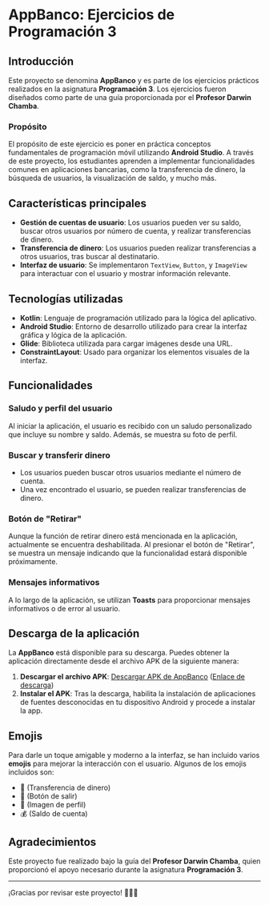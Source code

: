 # AppBanco: Ejercicios de Programación 3

## Introducción

Este proyecto se denomina **AppBanco** y es parte de los ejercicios prácticos realizados en la asignatura **Programación 3**. Los ejercicios fueron diseñados como parte de una guía proporcionada por el **Profesor Darwin Chamba**.

### Propósito

El propósito de este ejercicio es poner en práctica conceptos fundamentales de programación móvil utilizando **Android Studio**. A través de este proyecto, los estudiantes aprenden a implementar funcionalidades comunes en aplicaciones bancarias, como la transferencia de dinero, la búsqueda de usuarios, la visualización de saldo, y mucho más.

## Características principales

- **Gestión de cuentas de usuario**: Los usuarios pueden ver su saldo, buscar otros usuarios por número de cuenta, y realizar transferencias de dinero.
- **Transferencia de dinero**: Los usuarios pueden realizar transferencias a otros usuarios, tras buscar al destinatario.
- **Interfaz de usuario**: Se implementaron `TextView`, `Button`, y `ImageView` para interactuar con el usuario y mostrar información relevante.
  
## Tecnologías utilizadas

- **Kotlin**: Lenguaje de programación utilizado para la lógica del aplicativo.
- **Android Studio**: Entorno de desarrollo utilizado para crear la interfaz gráfica y lógica de la aplicación.
- **Glide**: Biblioteca utilizada para cargar imágenes desde una URL.
- **ConstraintLayout**: Usado para organizar los elementos visuales de la interfaz.

## Funcionalidades

### Saludo y perfil del usuario
Al iniciar la aplicación, el usuario es recibido con un saludo personalizado que incluye su nombre y saldo. Además, se muestra su foto de perfil.

### Buscar y transferir dinero
- Los usuarios pueden buscar otros usuarios mediante el número de cuenta.
- Una vez encontrado el usuario, se pueden realizar transferencias de dinero.

### Botón de "Retirar"
Aunque la función de retirar dinero está mencionada en la aplicación, actualmente se encuentra deshabilitada. Al presionar el botón de "Retirar", se muestra un mensaje indicando que la funcionalidad estará disponible próximamente.

### Mensajes informativos
A lo largo de la aplicación, se utilizan **Toasts** para proporcionar mensajes informativos o de error al usuario.

## Descarga de la aplicación

La **AppBanco** está disponible para su descarga. Puedes obtener la aplicación directamente desde el archivo APK de la siguiente manera:

1. **Descargar el archivo APK**: [Descargar APK de AppBanco](#) ([Enlace de descarga](https://github.com/davikho/aplicacion_banco/blob/main/appbank.apk))
2. **Instalar el APK**: Tras la descarga, habilita la instalación de aplicaciones de fuentes desconocidas en tu dispositivo Android y procede a instalar la app.

## Emojis

Para darle un toque amigable y moderno a la interfaz, se han incluido varios **emojis** para mejorar la interacción con el usuario. Algunos de los emojis incluidos son:

- 💸 (Transferencia de dinero)
- 🚪 (Botón de salir)
- 👤 (Imagen de perfil)
- 💰 (Saldo de cuenta)

## Agradecimientos

Este proyecto fue realizado bajo la guía del **Profesor Darwin Chamba**, quien proporcionó el apoyo necesario durante la asignatura **Programación 3**.

---

¡Gracias por revisar este proyecto! 👨‍💻✨
